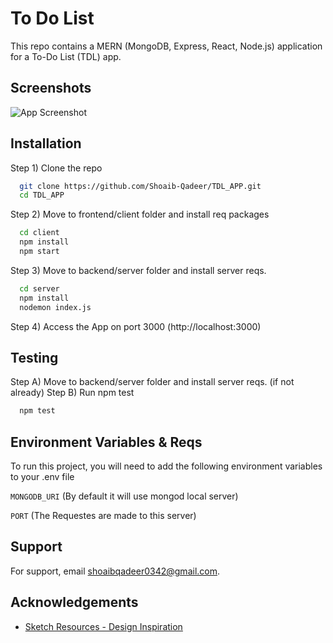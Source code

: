 
# To Do List

This repo contains a MERN (MongoDB, Express, React, Node.js) application for a To-Do List (TDL) app.





## Screenshots

![App Screenshot](https://i.imgur.com/39N1Eh8.png)




## Installation

Step 1) Clone the repo

```bash
  git clone https://github.com/Shoaib-Qadeer/TDL_APP.git
  cd TDL_APP
```

Step 2) Move to frontend/client folder and install req packages

```bash
  cd client
  npm install
  npm start
```

Step 3) Move to backend/server folder and install server reqs.
```bash
  cd server 
  npm install
  nodemon index.js
```

Step 4) Access the App on port 3000 (http://localhost:3000)

## Testing
Step A) Move to backend/server folder and install server reqs. (if not already)
Step B) Run npm test
```bash
  npm test
```

## Environment Variables & Reqs

To run this project, you will need to add the following environment variables to your .env file

`MONGODB_URI` 
(By default it will use mongod local server)

`PORT` (The Requestes are made to this server)




## Support

For support, email shoaibqadeer0342@gmail.com.


## Acknowledgements

 - [Sketch Resources - Design Inspiration](https://www.sketchappsources.com/free-source/989-checklist-app-sketch-freebie-resource.html)

